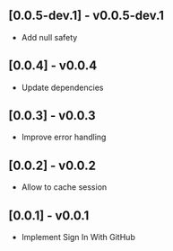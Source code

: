 ## [0.0.5-dev.1] - v0.0.5-dev.1

* Add null safety

## [0.0.4] - v0.0.4

* Update dependencies

## [0.0.3] - v0.0.3

* Improve error handling

## [0.0.2] - v0.0.2

* Allow to cache session

## [0.0.1] - v0.0.1

* Implement Sign In With GitHub
